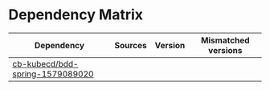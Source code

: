 # Dependency Matrix

Dependency | Sources | Version | Mismatched versions
---------- | ------- | ------- | -------------------
[cb-kubecd/bdd-spring-1579089020](https://github.com/cb-kubecd/bdd-spring-1579089020.git) |  | []() | 
